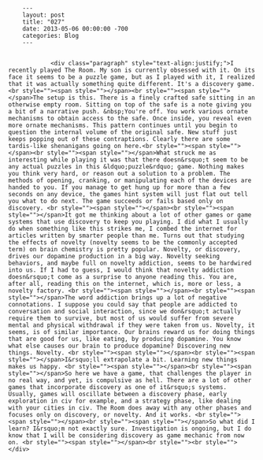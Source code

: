 
        ---
        layout: post
        title: "027"
        date: 2013-05-06 00:00:00 -700
        categories: Blog
        ---

        
				<div class="paragraph" style="text-align:justify;">I recently played The Room. My son is currently obsessed with it. On its face it seems to be a puzzle game, but as I played with it, I realized that it was actually something quite different. It's a discovery game. <br style=""><span style=""></span><br style=""><span style=""></span>The setup is this. There is a finely crafted safe sitting in an otherwise empty room. Sitting on top of the safe is a note giving you a bit of a narrative push. &nbsp;You're off. You work various ornate mechanisms to obtain access to the safe. Once inside, you reveal even more ornate mechanisms. This pattern continues until you begin to question the internal volume of the original safe. New stuff just keeps popping out of these contraptions. Clearly there are some tardis-like shenanigans going on here.<br style=""><span style=""></span><br style=""><span style=""></span>What struck me as interesting while playing it was that there doesn&rsquo;t seem to be any actual puzzles in this &ldquo;puzzle&rdquo; game. Nothing makes you think very hard, or reason out a solution to a problem. The methods of opening, cranking, or manipulating each of the devices are handed to you. If you manage to get hung up for more than a few seconds on any device, the games hint system will just flat out tell you what to do next. The game succeeds or fails based only on discovery. <br style=""><span style=""></span><br style=""><span style=""></span>It got me thinking about a lot of other games or game systems that use discovery to keep you playing. I did what I usually do when something like this strikes me, I combed the internet for articles written by smarter people than me. Turns out that studying the effects of novelty (novelty seems to be the commonly accepted term) on brain chemistry is pretty popular. Novelty, or discovery, drives our dopamine production in a big way. Novelty seeking behaviors, and maybe full on novelty addiction, seems to be hardwired into us. If I had to guess, I would think that novelty addiction doesn&rsquo;t come as a surprise to anyone reading this. You are, after all, reading this on the internet, which is, more or less, a novelty factory. <br style=""><span style=""></span><br style=""><span style=""></span>The word addiction brings up a lot of negative connotations. I suppose you could say that people are addicted to conversation and social interaction, since we don&rsquo;t actually require them to survive, but most of us would suffer from severe mental and physical withdrawal if they were taken from us. Novelty, it seems, is of similar importance. Our brains reward us for doing things that are good for us, like eating, by producing dopamine. You know what else causes our brain to produce dopamine? Discovering new things. Novelty. <br style=""><span style=""></span><br style=""><span style=""></span>I&rsquo;ll extrapolate a bit. Learning new things makes us happy. <br style=""><span style=""></span><br style=""><span style=""></span>So here we have a game, that challenges the player in no real way, and yet, is compulsive as hell. There are a lot of other games that incorporate discovery as one of it&rsquo;s systems. Usually, games will oscillate between a discovery phase, early exploration in civ for example, and a strategy phase, like dealing with your cities in civ. The Room does away with any other phases and focuses only on discovery, or novelty. And it works. <br style=""><span style=""></span><br style=""><span style=""></span>So what did I learn? I&rsquo;m not exactly sure. Investigation is ongoing, but I do know that I will be considering discovery as game mechanic from now on. <br style=""><span style=""></span><br style=""><br style=""></div>

		
        